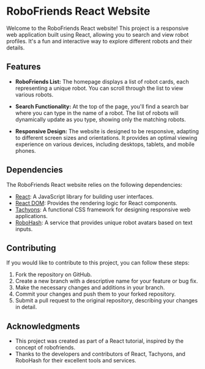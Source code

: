 # RoboFriends React Website

Welcome to the RoboFriends React website! This project is a responsive web application built using React, allowing you to search and view robot profiles. It's a fun and interactive way to explore different robots and their details.

## Features

- **RoboFriends List:** The homepage displays a list of robot cards, each representing a unique robot. You can scroll through the list to view various robots.

- **Search Functionality:** At the top of the page, you'll find a search bar where you can type in the name of a robot. The list of robots will dynamically update as you type, showing only the matching robots.

- **Responsive Design:** The website is designed to be responsive, adapting to different screen sizes and orientations. It provides an optimal viewing experience on various devices, including desktops, tablets, and mobile phones.


## Dependencies

The RoboFriends React website relies on the following dependencies:

- [React](https://reactjs.org): A JavaScript library for building user interfaces.
- [React DOM](https://reactjs.org/docs/react-dom.html): Provides the rendering logic for React components.
- [Tachyons](https://tachyons.io): A functional CSS framework for designing responsive web applications.
- [RoboHash](https://robohash.org): A service that provides unique robot avatars based on text inputs.

## Contributing

If you would like to contribute to this project, you can follow these steps:

1. Fork the repository on GitHub.
2. Create a new branch with a descriptive name for your feature or bug fix.
3. Make the necessary changes and additions in your branch.
4. Commit your changes and push them to your forked repository.
5. Submit a pull request to the original repository, describing your changes in detail.


## Acknowledgments

- This project was created as part of a React tutorial, inspired by the concept of robofriends.
- Thanks to the developers and contributors of React, Tachyons, and RoboHash for their excellent tools and services.

